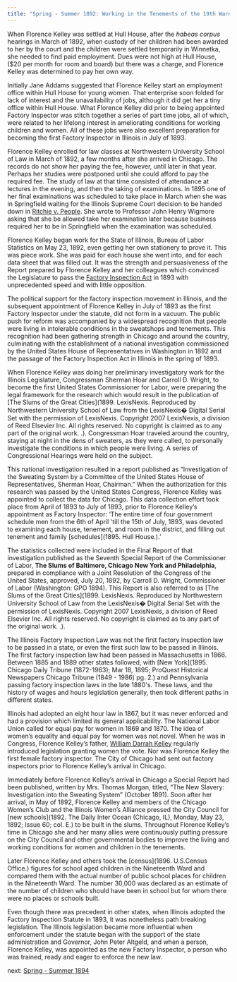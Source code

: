 ```yaml
---
title: "Spring - Summer 1892: Working in the Tenements of the 19th Ward"
---
```


When Florence Kelley was settled at Hull House, after the *habeas corpus* hearings in March of 1892, when custody of her children had been awarded to her by the court and the children were settled temporarily in Winnetka, she needed to find paid employment. Dues were not high at Hull House, ($20 per month for room and board) but there was a charge, and Florence Kelley was determined to pay her own way.

Initially Jane Addams suggested that Florence Kelley start an employment office within Hull House for young women. That enterprise soon folded for lack of interest and the unavailability of jobs, although it did get her a tiny office within Hull House. What Florence Kelley did prior to being appointed Factory Inspector was stitch together a series of part time jobs, all of which, were related to her lifelong interest in ameliorating conditions for working children and women. All of these jobs were also excellent preparation for becoming the first Factory Inspector in Illinois in July of 1893.  

Florence Kelley enrolled for law classes at Northwestern University School of Law in March of 1892, a few months after she arrived in Chicago. The records do not show her paying the fee, however, until later in that year. Perhaps her studies were postponed until she could afford to pay the required fee. The study of law at that time consisted of attendance at lectures in the evening, and then the taking of examinations. In 1895 one of her final examinations was scheduled to take place in March when she was in Springfield waiting for the Illinois Supreme Court decision to be handed down in [Ritchie v. People](/legal/court/). She wrote to Professor John Henry Wigmore asking that she be allowed take her examination later because business required her to be in Springfield when the examination was scheduled.

Florence Kelley began work for the State of Illinois, Bureau of Labor Statistics on May 23, 1892, even getting her own stationery to prove it. This was piece work. She was paid for each house she went into, and for each data sheet that was filled out. It was the strength and persuasiveness of the Report prepared by Florence Kelley and her colleagues which convinced the Legislature to pass the [Factory Inspection Act](1893.) in 1893 with unprecedented speed and with little opposition.

The political support for the factory inspection movement in Illinois, and the subsequent appointment of Florence Kelley in July of 1893 as the first Factory Inspector under the statute, did not form in a vacuum. The public push for reform was accompanied by a widespread recognition that people were living in intolerable conditions in the sweatshops and tenements. This recognition had been gathering strength in Chicago and around the country, culminating with the establishment of a national investigation commissioned by the United States House of Representatives in Washington in 1892 and the passage of the Factory Inspection Act in Illinois in the spring of 1893.

When Florence Kelley was doing her preliminary investigatory work for the Illinois Legislature, Congressman Sherman Hoar and Carroll D. Wright, to become the first United States Commissioner for Labor, were preparing the legal framework for the research which would result in the publication of  [The Slums of the Great Cities](1899. LexisNexis. Reproduced by Northwestern University School of Law from the LexisNexis� Digital Serial Set with the permission of LexisNexis. Copyright 2007 LexisNexis, a division of Reed Elsevier Inc. All rights reserved. No copyright is claimed as to any part of the original work. .). Congressman Hoar traveled around the country, staying at night in the dens of sweaters, as they were called, to personally investigate the conditions in which people were living. A series of Congressional Hearings were held on the subject.

This national investigation resulted in a report published as “Investigation of the Sweating System by a Committee of the United States House of Representatives, Sherman Hoar, Chairman.” When the authorization for this research was passed by the United States Congress, Florence Kelley was appointed to collect the data for Chicago. This data collection effort took place from April of 1893 to July of 1893, prior to Florence Kelley’s appointment as Factory Inspector: ‘The entire time of four government schedule men from the 6th of April 'till the 15th of July, 1893, was devoted to examining each house, tenement, and room in the district, and filling out tenement and family [schedules](1895. Hull House.).’

The statistics collected were included in the Final Report of that investigation published as the Seventh Special Report of the Commissioner of Labor, __The Slums of Baltimore, Chicago New York and Philadelphia__, prepared in compliance with a Joint Resolution of the Congress of the United States, approved, July 20, 1892, by Carroll D. Wright, Commissioner of Labor (Washington: GPO 1894). This Report is also referred to as [The Slums of the Great Cities](1899. LexisNexis. Reproduced by Northwestern University School of Law from the LexisNexis� Digital Serial Set with the permission of LexisNexis. Copyright 2007 LexisNexis, a division of Reed Elsevier Inc. All rights reserved. No copyright is claimed as to any part of the original work. .).

The Illinois Factory Inspection Law was not the first factory inspection law to be passed in a state, or even the first such law to be passed in Illinois. The first factory inspection law had been passed in Massachusetts in 1866. Between 1885 and 1889 other states followed, with [New York](1895. Chicago Daily Tribune (1872-1963); Mar 18, 1895; ProQuest Historical Newspapers Chicago Tribune (1849 - 1986) pg. 2.) and Pennsylvania passing factory inspection laws in the late 1880's. These laws, and the history of wages and hours legislation generally, then took different paths in different states.  

Illinois had adopted an eight hour law in 1867, but it was never enforced and had a provision which limited its general applicability.  The National Labor Union called for equal pay for women in 1869 and 1870. The idea of women’s equality and equal pay for women was not novel.  When he was in Congress, Florence Kelley’s father, [William Darrah Kelley](/florence/father/) regularly introduced legislation granting women the vote.  Nor was Florence Kelley the first female factory inspector. The City of Chicago had sent out factory inspectors prior to Florence Kelley’s arrival in Chicago.

Immediately before Florence Kelley’s arrival in Chicago a Special Report had been published, written by Mrs. Thomas Morgan, titled, “The New Slavery: Investigation into the Sweating System” (October 1891). Soon after her arrival, in May of 1892, Florence Kelley and members of the Chicago Women’s Club and the Illinois Women’s Alliance pressed the City Council for [new schools](1892. The Daily Inter Ocean (Chicago, IL), Monday, May 23, 1892; Issue 60; col. E.) to be built in the slums. Throughout Florence Kelley’s time in Chicago she and her many allies were continuously putting pressure on the City Council and other governmental bodies to improve the living and working conditions for women and children in the tenements.

Later Florence Kelley and others took the [census](1896. U.S.Census Office.) figures for school aged children in the Nineteenth Ward and compared them with the actual number of public school places for children in the Nineteenth Ward. The number 30,000 was declared as an estimate of the number of children who should have been in school but for whom there were no places or schools built.

Even though there was precedent in other states, when Illinois adopted the Factory Inspection Statute in 1893, it was nonetheless path breaking legislation. The Illinois legislation became more influential when enforcement under the statute began with the support of the state administration and Governor, John Peter Altgeld, and when a person, Florence Kelley, was appointed as the new Factory Inspector, a person who was trained, ready and eager to enforce the new law.

next:  [Spring - Summer 1894](/florence/1894/)
